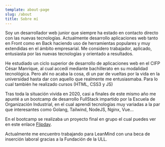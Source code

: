 ```yaml
---
template: about-page
slug: /about
title: Sobre mí
---
```

Soy un desarrollador web junior que siempre ha estado en contacto directo con las nuevas tecnologías. Actualmente desarrollo aplicaciones web tanto en Front como en Back haciendo uso de herramientas populares y muy extendidas en el ámbito empresarial. Me considero trabajador, aplicado, entusiasta por las nuevas tecnologías y orientado a resultados.

He estudiado un ciclo superior de desarrollo de aplicaciones web en el CIFP César Manrique, al cual accedí mediante bachillerato en su modalidad tecnológica. Pero ahí no acaba la cosa, di un par de vueltas por la vida en la universidad hasta dar con aquello que realmente me entusiasmaba. Para lo cual también he realizado cursos (HTML, CSS3 y JS)

Tras toda la situación vivida en 2020, casi a finales de este mismo año me apunté a un bootcamp de desarrollo FullStack impartido por la Escuela de Organización Industrial, en el cual aprendí tecnologías muy 
variadas a la par que interesantes como Golang, Tailwind, NodeJS, Nginx, Vue... 

En el bootcamp se realizaba un proyecto final en grupo el cual puedes ver en este enlace [Flipday](https://flipday.es).

Actualmente me encuentro trabajando para LeanMind con una beca de inserción laboral gracias a la Fundación de la ULL.